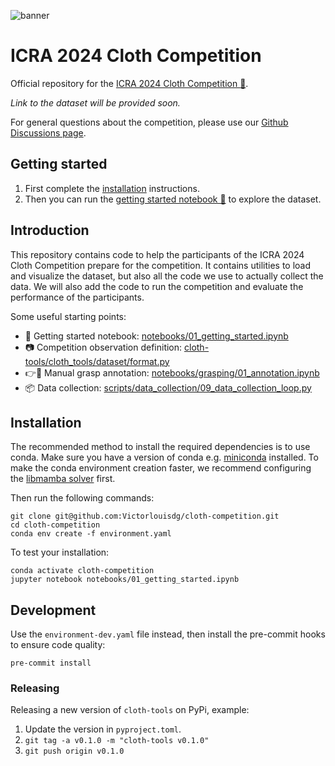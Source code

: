 ![banner](https://airo.ugent.be/assets/img/cloth_competition_banner.jpg)

# ICRA 2024 Cloth Competition

Official repository for the [ICRA 2024 Cloth Competition :shirt:](https://airo.ugent.be/cloth_competition/).

*Link to the dataset will be provided soon.*

For general questions about the competition, please use our [Github Discussions page](https://github.com/Victorlouisdg/cloth-competition/discussions).
## Getting started

1. First complete the [installation](#installation) instructions.
2. Then you can run the [getting started notebook 📔](notebooks/01_getting_started.ipynb) to explore the dataset.

## Introduction
This repository contains code to help the participants of the ICRA 2024 Cloth Competition prepare for the competition.
It contains utilities to load and visualize the dataset, but also all the code we use to actually collect the data.
We will also add the code to run the competition and evaluate the performance of the participants.

Some useful starting points:
- 📔 Getting started notebook:  [notebooks/01_getting_started.ipynb](notebooks/01_getting_started.ipynb)
- 📷 Competition observation definition:  [cloth-tools/cloth_tools/dataset/format.py](cloth-tools/cloth_tools/dataset/format.py)
- 👉👕 Manual grasp annotation:  [notebooks/grasping/01_annotation.ipynb](notebooks/grasping/01_annotation.ipynb)
- 📦 Data collection: [scripts/data_collection/09_data_collection_loop.py](scripts/data_collection/09_data_collection_loop.py)



## Installation
The recommended method to install the required dependencies is to use conda.
Make sure you have a version of conda e.g. [miniconda](https://docs.anaconda.com/free/miniconda/) installed.
To make the conda environment creation faster, we recommend configuring the [libmamba solver](https://www.anaconda.com/blog/a-faster-conda-for-a-growing-community) first.

Then run the following commands:
```shell
git clone git@github.com:Victorlouisdg/cloth-competition.git
cd cloth-competition
conda env create -f environment.yaml
```
To test your installation:
```shell
conda activate cloth-competition
jupyter notebook notebooks/01_getting_started.ipynb
```

## Development

Use the `environment-dev.yaml` file instead, then install the pre-commit hooks to ensure code quality:
```
pre-commit install
```


### Releasing
Releasing a new version of `cloth-tools` on PyPi, example:
1. Update the version in `pyproject.toml`.
2. ```git tag -a v0.1.0 -m "cloth-tools v0.1.0"```
3. ```git push origin v0.1.0```
